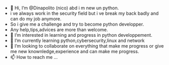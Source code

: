 - 👋 Hi, I’m @Dinapolito (nico) abd i m new un python.
-  i ve always work in the security field but i ve break my back badly and can do my job anymore.
-  So i give me a challenge and try to become python developper.
-  Any help,tips,advices are more than welcome. 
- 👀 I’m interested in learning and progress in python developpement.
- 🌱 I’m currently learning python,cybersecurity,linux and network
- 💞️ I’m looking to collaborate on everything that make me progress or give me new knownledge,experience and can make me progress.
- 📫 How to reach me ...

<!---
Dinapolito/Dinapolito is a ✨ special ✨ repository because its `README.md` (this file) appears on your GitHub profile.
You can click the Preview link to take a look at your changes.
--->
